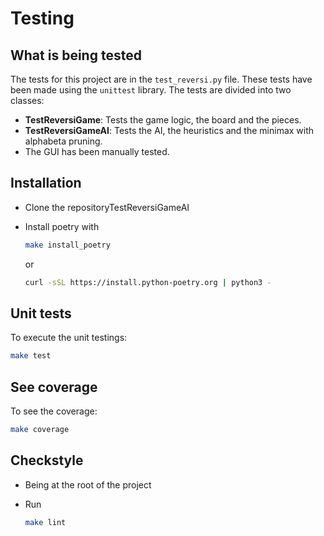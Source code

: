 # Testing

## What is being tested

The tests for this project are in the `test_reversi.py` file. These tests have been made using the `unittest` library. The tests are divided into two classes:

- **TestReversiGame**: Tests the game logic, the board and the pieces.
- **TestReversiGameAI**: Tests the AI, the heuristics and the minimax with alphabeta pruning.
- The GUI has been manually tested.

## Installation

- Clone the repositoryTestReversiGameAI
- Install poetry with

    ```bash
    make install_poetry
    ```

    or

    ```bash
    curl -sSL https://install.python-poetry.org | python3 -
    ```

## Unit tests

To execute the unit testings:

```bash
make test
```

## See coverage

To see the coverage:

```bash
make coverage
```

## Checkstyle

- Being at the root of the project
- Run

    ```bash
    make lint
    ```
